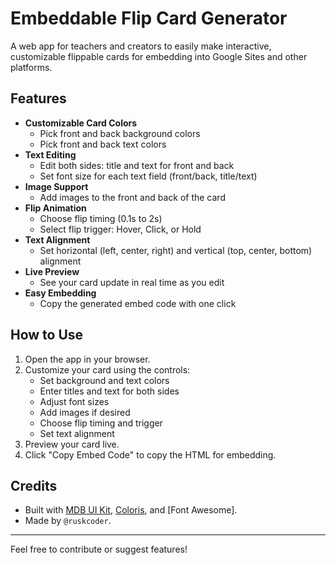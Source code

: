 # Embeddable Flip Card Generator

A web app for teachers and creators to easily make interactive, customizable flippable cards for embedding into Google Sites and other platforms.

## Features

- **Customizable Card Colors**
  - Pick front and back background colors
  - Pick front and back text colors
- **Text Editing**
  - Edit both sides: title and text for front and back
  - Set font size for each text field (front/back, title/text)
- **Image Support**
  - Add images to the front and back of the card
- **Flip Animation**
  - Choose flip timing (0.1s to 2s)
  - Select flip trigger: Hover, Click, or Hold
- **Text Alignment**
  - Set horizontal (left, center, right) and vertical (top, center, bottom) alignment
- **Live Preview**
  - See your card update in real time as you edit
- **Easy Embedding**
  - Copy the generated embed code with one click

## How to Use

1. Open the app in your browser.
2. Customize your card using the controls:
   - Set background and text colors
   - Enter titles and text for both sides
   - Adjust font sizes
   - Add images if desired
   - Choose flip timing and trigger
   - Set text alignment
3. Preview your card live.
4. Click "Copy Embed Code" to copy the HTML for embedding.

## Credits
- Built with [MDB UI Kit](https://mdbootstrap.com/), [Coloris](https://github.com/mdbassit/Coloris), and [Font Awesome].
- Made by `@ruskcoder`.

---

Feel free to contribute or suggest features!